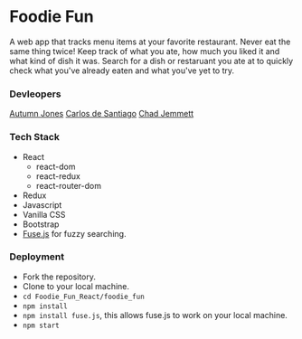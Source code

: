 # Foodie Fun
A web app that tracks menu items at your favorite restaurant. Never eat the same thing twice! Keep track of what you ate, how much you liked it and what kind of dish it was. Search for a dish or restaruant you ate at to quickly check what you've already eaten and what you've yet to try.


### Devleopers
  [Autumn Jones](https://github.com/Au-Jones)
  [Carlos de Santiago](https://github.com/HeyClos)
  [Chad Jemmett](https://github.com/ceejaay)


### Tech Stack
  - React
      - react-dom
      - react-redux
      - react-router-dom
  - Redux
  - Javascript
  - Vanilla CSS
  - Bootstrap
  - [Fuse.js](https://fusejs.io/) for fuzzy searching.


### Deployment
  - Fork the repository.
  - Clone to your local machine.
  - `cd Foodie_Fun_React/foodie_fun`
  - `npm install`
  - `npm install fuse.js`, this allows fuse.js to work on your local machine.
  - `npm start`
